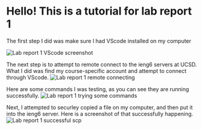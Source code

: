 # Hello! This is a tutorial for lab report 1

The first step I did was make sure I had VScode installed on my computer

![Lab report 1 VScode screenshot](https://user-images.githubusercontent.com/97641362/149598023-f06ae688-6856-46b8-86d9-4b694a1020ad.png)


The next step is to attempt to remote connect to the ieng6 servers at UCSD. What I did was find my course-specific account and attempt to connect through VScode.
![Lab report 1 remote connecting](https://user-images.githubusercontent.com/97641362/149598933-f7edc213-3474-43cd-a678-39e4c0b24984.png)

Here are some commands I was testing, as you can see they are running successfully.
![Lab report 1 trying some commands](https://user-images.githubusercontent.com/97641362/149599624-2e5f7b35-c97c-4b17-ba3d-565449f309a7.png)

Next, I attempted to securley copied a file on my computer, and then put it into the ieng6 server. Here is a screenshot of that successfully happening.
![Lab report 1 successful scp](https://user-images.githubusercontent.com/97641362/149600154-0946e2af-4460-4981-9cec-fca15dc79170.png)
